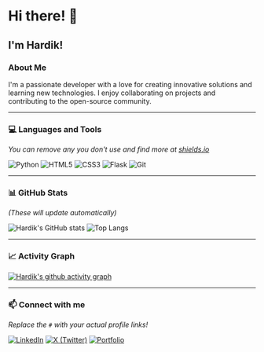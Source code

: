 # Hi there! 👋

## I'm Hardik!

### About Me
I'm a passionate developer with a love for creating innovative solutions and learning new technologies. I enjoy collaborating on projects and contributing to the open-source community.


---

### 💻 Languages and Tools
*You can remove any you don't use and find more at [shields.io](https://shields.io/)*

![Python](https://img.shields.io/badge/Python-3776AB?style=for-the-badge&logo=python&logoColor=white)
![HTML5](https://img.shields.io/badge/HTML5-E34F26?style=for-the-badge&logo=html5&logoColor=white)
![CSS3](https://img.shields.io/badge/CSS3-1572B6?style=for-the-badge&logo=css3&logoColor=white)
![Flask](https://img.shields.io/badge/Flask-000000?style=for-the-badge&logo=flask&logoColor=white)
![Git](https://img.shields.io/badge/Git-F05032?style=for-the-badge&logo=git&logoColor=white)

---

### 📊 GitHub Stats
*(These will update automatically)*

![Hardik's GitHub stats](https://github-readme-stats.vercel.app/api?username=hardikm1410&show_icons=true&theme=radical)
![Top Langs](https://github-readme-stats.vercel.app/api/top-langs/?username=hardikm1410&layout=compact&theme=radical)

---

### 📈 Activity Graph

[![Hardik's github activity graph](https://github-readme-activity-graph.vercel.app/graph?username=hardikm1410&theme=react-dark)](https://github.com/hardikm1410)

---

### 📫 Connect with me
*Replace the `#` with your actual profile links!*

[![LinkedIn](https://img.shields.io/badge/LinkedIn-0A66C2?style=for-the-badge&logo=linkedin&logoColor=white)](https://www.linkedin.com/in/hardik-maniyar-319bb7326)
[![X (Twitter)](https://img.shields.io/badge/X-000000?style=for-the-badge&logo=x&logoColor=white)](https://twitter.com/HardikM141006)
[![Portfolio](https://img.shields.io/badge/Portfolio-000000?style=for-the-badge&logo=About.me&logoColor=white)](https://#)
